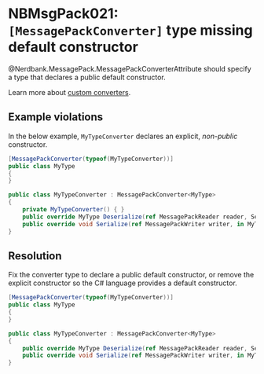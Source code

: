 # NBMsgPack021: `[MessagePackConverter]` type missing default constructor

@Nerdbank.MessagePack.MessagePackConverterAttribute should specify a type that declares a public default constructor.

Learn more about [custom converters](../docs/custom-converters.md).

## Example violations

In the below example, `MyTypeConverter` declares an explicit, *non-public* constructor.

```cs
[MessagePackConverter(typeof(MyTypeConverter))]
public class MyType
{
}

public class MyTypeConverter : MessagePackConverter<MyType>
{
	private MyTypeConverter() { }
	public override MyType Deserialize(ref MessagePackReader reader, SerializationContext context) => throw new System.NotImplementedException();
	public override void Serialize(ref MessagePackWriter writer, in MyType value, SerializationContext context) => throw new System.NotImplementedException();
}
```

## Resolution

Fix the converter type to declare a public default constructor, or remove the explicit constructor so the C# language provides a default constructor.

```cs
[MessagePackConverter(typeof(MyTypeConverter))]
public class MyType
{
}

public class MyTypeConverter : MessagePackConverter<MyType>
{
	public override MyType Deserialize(ref MessagePackReader reader, SerializationContext context) => throw new System.NotImplementedException();
	public override void Serialize(ref MessagePackWriter writer, in MyType value, SerializationContext context) => throw new System.NotImplementedException();
}
```
